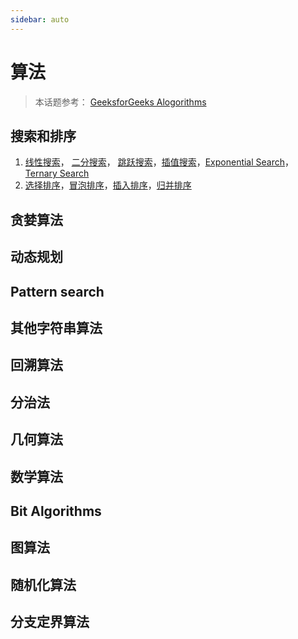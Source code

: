 ```yaml
---
sidebar: auto
---
```


# 算法
> 本话题参考： [GeeksforGeeks Alogorithms](https://www.geeksforgeeks.org/fundamentals-of-algorithms/)

## 搜索和排序
1. [线性搜索](./searching_sorting.html#线性搜索)， [二分搜索](./searching_sorting.html#二分搜索)， [跳跃搜索](./searching_sorting.html#跳跃搜索)，[插值搜索](./searching_sorting.html#插值搜索)，[Exponential Search](https://www.geeksforgeeks.org/exponential-search/)，[Ternary Search](https://www.geeksforgeeks.org/binary-search-preferred-ternary-search/)
2. [选择排序](./searching_sorting.html#选择排序)，[冒泡排序](./searching_sorting.html#冒泡排序)，[插入排序](./searching_sorting.html#插入排序)，[归并排序](./searching_sorting.html#归并排序)

## 贪婪算法

## 动态规划

## Pattern search

## 其他字符串算法

## 回溯算法

## 分治法

## 几何算法

## 数学算法

## Bit Algorithms

## 图算法

## 随机化算法

## 分支定界算法
